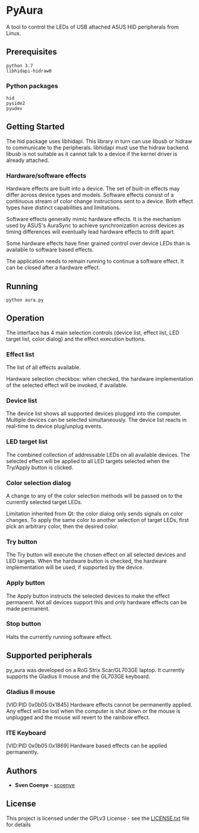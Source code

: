 # PyAura

A tool to control the LEDs of USB attached ASUS HID peripherals from Linux.

## Prerequisites
```
python 3.7
libhidapi-hidraw0
```
### Python packages
```
hid
pyside2
pyudev
```
## Getting Started

The hid package uses libhidapi. This library in turn can use libusb or hidraw to communicate to the peripherals. libhidapi must use the hidraw backend. libusb is not suitable as it cannot talk to a device if the kernel driver is already attached.

### Hardware/software effects

Hardware effects are built into a device. The set of built-in effects may differ across device types and models. Software effects consist of a continuous stream of color change instructions sent to a device. Both effect types have distinct capabilities and limitations.

Software effects generally mimic hardware effects. It is the mechanism used by ASUS's AuraSync to achieve synchronization across devices as timing differences will eventually lead hardware effects to drift apart.

Some hardware effects have finer grained control over device LEDs than is available to software based effects.

The application needs to remain running to continue a software effect. It can be closed after a hardware effect.

## Running

`python aura.py`

## Operation

The interface has 4 main selection controls (device list, effect list, LED target list, color dialog) and the effect execution buttons.

### Effect list
The list of all effects available.

Hardware selection checkbox: when checked, the hardware implementation of the selected effect will be invoked, if available.

### Device list
The device list shows all supported devices plugged into the computer. Multiple devices can be selected simultaneously. The device list reacts in real-time to device plug/unplug events.

### LED target list
The combined collection of addressable LEDs on all available devices. The selected effect will be applied to all LED targets selected when the Try/Apply button is clicked.

### Color selection dialog
A change to any of the color selection methods will be passed on to the currently selected target LEDs.

Limitation inherited from Qt: the color dialog only sends signals on color changes. To apply the same color to another selection of target LEDs, first pick an arbitrary color, then the desired color.

### Try button
The Try button will execute the chosen effect on all selected devices and LED targets. When the hardware button is checked, the hardware implementation will be used, if supported by the device.

### Apply button
The Apply button instructs the selected devices to make the effect permanent. Not all devices support this and only hardware effects can be made permanent.

### Stop button
Halts the currently running software effect.

## Supported peripherals
py_aura was developed on a RoG Strix Scar/GL703GE laptop. It currently supports the Gladius II mouse and the GL703GE keyboard.

### Gladius II mouse
[VID:PID 0x0b05:0x1845]
Hardware effects cannot be permanently applied. Any effect will be lost when the computer is shut down or the mouse is unplugged and the mouse will revert to the rainbow effect.

### ITE Keyboard
[VID:PID 0x0b05:0x1869]
Hardware based effects can be applied permanently.

## Authors

* **Sven Coenye** - [scoenye](https://github.com/scoenye)

## License

This project is licensed under the GPLv3 License - see the [LICENSE.txt](LICENSE.txt) file for details

